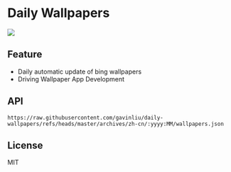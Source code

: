 # Daily Wallpapers
  
![](https://www.bing.com/th?id=OHR.MaligneLakeJasper_ZH-CN2664289451_UHD.jpg)

## Feature

- Daily automatic update of bing wallpapers
- Driving Wallpaper App Development

## API

```
https://raw.githubusercontent.com/gavinliu/daily-wallpapers/refs/heads/master/archives/zh-cn/:yyyy:MM/wallpapers.json
```

## License

MIT
  